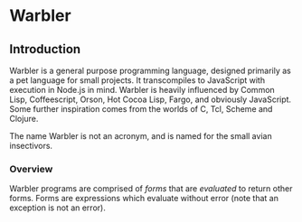 # Warbler

## Introduction

Warbler is a general purpose programming language, designed primarily as a pet language for small projects. It transcompiles to JavaScript with execution in Node.js in mind. Warbler is heavily influenced by Common Lisp, Coffeescript, Orson, Hot Cocoa Lisp, Fargo, and obviously JavaScript. Some further inspiration comes from the worlds of C, Tcl, Scheme and Clojure.

The name Warbler is not an acronym, and is named for the small avian insectivors.

### Overview

Warbler programs are comprised of _forms_ that are _evaluated_ to return other forms. Forms are expressions which evaluate without error (note that an exception is not an error).